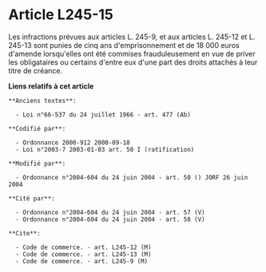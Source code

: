 # Article L245-15

Les infractions prévues aux articles L. 245-9, et aux articles L. 245-12 et L. 245-13 sont punies de cinq ans
d'emprisonnement et de 18 000 euros d'amende lorsqu'elles ont été commises frauduleusement en vue de priver les obligataires
ou certains d'entre eux d'une part des droits attachés à leur titre de créance.

**Liens relatifs à cet article**

	**Anciens textes**:

	  - Loi n°66-537 du 24 juillet 1966 - art. 477 (Ab)

	**Codifié par**:

	  - Ordonnance 2000-912 2000-09-18
	  - Loi n°2003-7 2003-01-03 art. 50 I (ratification)

	**Modifié par**:

	  - Ordonnance n°2004-604 du 24 juin 2004 - art. 50 () JORF 26 juin 2004

	**Cité par**:

	  - Ordonnance n°2004-604 du 24 juin 2004 - art. 57 (V)
	  - Ordonnance n°2004-604 du 24 juin 2004 - art. 58 (V)

	**Cite**:

	  - Code de commerce. - art. L245-12 (M)
	  - Code de commerce. - art. L245-13 (M)
	  - Code de commerce. - art. L245-9 (M)
